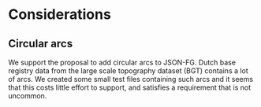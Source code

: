 # Considerations

## Circular arcs
We support the proposal to add circular arcs to JSON-FG. Dutch base registry data from the large scale topography dataset (BGT) contains a lot of arcs. We created some small test files containing such arcs and it seems that this costs little effort to support, and satisfies a requirement that is not uncommon. 